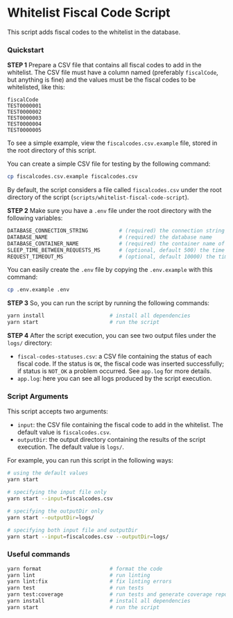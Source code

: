 # Whitelist Fiscal Code Script

This script adds fiscal codes to the whitelist in the database.

### Quickstart

**STEP 1**
Prepare a CSV file that contains all fiscal codes to add in the whitelist. The CSV file must have a column named (preferably `fiscalCode`, but anything is fine) and the values must be the fiscal codes to be whitelisted, like this:

```csv
fiscalCode
TEST0000001
TEST0000002
TEST0000003
TEST0000004
TEST0000005
```

To see a simple example, view the `fiscalcodes.csv.example` file, stored in the root directory of this script.

You can create a simple CSV file for testing by the following command:

```bash
cp fiscalcodes.csv.example fiscalcodes.csv
```

By default, the script considers a file called `fiscalcodes.csv` under the root directory of the script (`scripts/whitelist-fiscal-code-script`).

**STEP 2**
Make sure you have a `.env` file under the root directory with the following variables:

```bash
DATABASE_CONNECTION_STRING          # (required) the connection string to the database, you can find it in the azure portal
DATABASE_NAME                       # (required) the database name
DATABASE_CONTAINER_NAME             # (required) the container name of the database
SLEEP_TIME_BETWEEN_REQUESTS_MS      # (optional, default 500) the time to wait between requests to the database, in milliseconds
REQUEST_TIMEOUT_MS                  # (optional, default 10000) the timeout for each request to the database, in milliseconds
```

You can easily create the `.env` file by copying the `.env.example` with this command:

```bash
cp .env.example .env
```

**STEP 3**
So, you can run the script by running the following commands:

```bash
yarn install                     # install all dependencies
yarn start                       # run the script
```

**STEP 4**
After the script execution, you can see two output files under the `logs/` directory:

- `fiscal-codes-statuses.csv`: a CSV file containing the status of each fiscal code. If the status is `OK`, the fiscal code was inserted successfully; if status is `NOT_OK` a problem occurred. See `app.log` for more details.
- `app.log`: here you can see all logs produced by the script execution.

### Script Arguments

This script accepts two arguments:

- `input`: the CSV file containing the fiscal code to add in the whitelist. The default value is `fiscalcodes.csv`.
- `outputDir`: the output directory containing the results of the script execution. The default value is `logs/`.

For example, you can run this script in the following ways:

```bash
# using the default values
yarn start

# specifying the input file only
yarn start --input=fiscalcodes.csv

# specifying the outputDir only
yarn start --outputDir=logs/

# specifying both input file and outputDir
yarn start --input=fiscalcodes.csv --outputDir=logs/
```

### Useful commands

```bash
yarn format                      # format the code
yarn lint                        # run linting
yarn lint:fix                    # fix linting errors
yarn test                        # run tests
yarn test:coverage               # run tests and generate coverage report
yarn install                     # install all dependencies
yarn start                       # run the script
```
